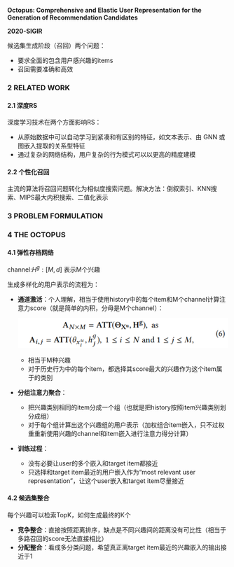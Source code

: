 **Octopus: Comprehensive and Elastic User Representation for the Generation of Recommendation Candidates**

**2020-SIGIR**

候选集生成阶段（召回）两个问题：

- 要求全面的包含用户感兴趣的items
- 召回需要准确和高效

### 2 RELATED WORK

#### 2.1 深度RS

深度学习技术在两个方面影响RS：

- 从原始数据中可以自动学习到紧凑和有区别的特征，如文本表示、由 GNN 或图嵌入提取的关系型特征
- 通过复杂的网络结构，用户复杂的行为模式可以以更高的精度建模

#### 2.2 个性化召回

主流的算法将召回问题转化为相似度搜索问题。解决方法：倒叙索引、KNN搜索、MIPS最大内积搜索、二值化表示

### 3 PROBLEM FORMULATION

### 4 THE OCTOPUS

#### 4.1 弹性存档网络

channel:$H^g:[M,d]$ 表示M个兴趣

生成多样化的用户表示的流程为：

- **通道激活**：个人理解，相当于使用history中的每个item和M个channel计算注意力score（就是简单的内积，分母是M个channel）：

  ![image-20210909203229692](../images/image-20210909203229692.png)

  - 相当于M种兴趣
  - 对于历史行为中的每个item，都选择其score最大的兴趣作为这个item属于的类别

- **分组注意力聚合**：

  - 把兴趣类别相同的item分成一个组（也就是把history按照item兴趣类别划分成组）
  - 对于每个组计算出这个兴趣组的用户表示（加权组合item嵌入，只不过权重重新使用兴趣的channel和item嵌入进行注意力得分计算）

- **训练过程**：

  - 没有必要让user的多个嵌入和target item都接近
  - 只选择和target item最近的用户嵌入作为“most relevant user representation”，让这个user嵌入和target item尽量接近

#### 4.2 候选集整合

每个兴趣可以检索TopK，如何生成最终的K个

- **竞争整合**：直接按照距离排序，缺点是不同兴趣间的距离没有可比性（相当于多路召回的score无法直接相比）
- **分配整合**：看成多分类问题，希望真正离target item最近的兴趣嵌入的输出接近于1

